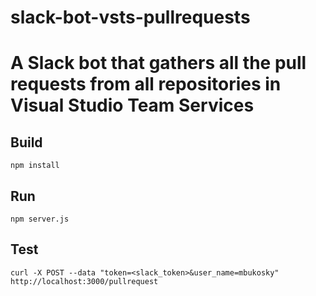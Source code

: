 # slack-bot-vsts-pullrequests

A Slack bot that gathers all the pull requests from all repositories in Visual Studio Team Services
===============================

## Build

`npm install`

## Run

`npm server.js`

## Test
`curl -X POST --data "token=<slack_token>&user_name=mbukosky" http://localhost:3000/pullrequest`

